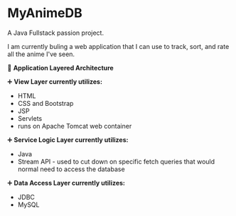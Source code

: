 # MyAnimeDB
A Java Fullstack passion project.

I am currently buling a web application that I can use to 
track, sort, and rate all the anime I've seen. 

:beginner: **Application Layered Architecture**

:heavy_plus_sign: **View Layer currently utilizes:** 
- HTML
- CSS and Bootstrap
- JSP
- Servlets
- runs on Apache Tomcat web container

:heavy_plus_sign: **Service Logic Layer currently utilizes:** 
- Java
- Stream API - used to cut down on specific fetch queries that would 
  normal need to access the database

:heavy_plus_sign: **Data Access Layer currently utilizes:** 
- JDBC
- MySQL
